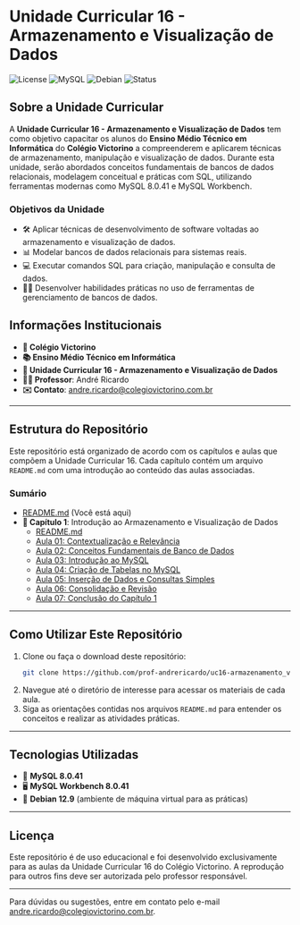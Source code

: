# Unidade Curricular 16 - Armazenamento e Visualização de Dados

![License](https://img.shields.io/badge/license-educational-blue) ![MySQL](https://img.shields.io/badge/MySQL-8.0.41-blue) ![Debian](https://img.shields.io/badge/Debian-12.9-orange) ![Status](https://img.shields.io/badge/status-active-success)

## Sobre a Unidade Curricular
A **Unidade Curricular 16 - Armazenamento e Visualização de Dados** tem como objetivo capacitar os alunos do **Ensino Médio Técnico em Informática** do **Colégio Victorino** a compreenderem e aplicarem técnicas de armazenamento, manipulação e visualização de dados. Durante esta unidade, serão abordados conceitos fundamentais de bancos de dados relacionais, modelagem conceitual e práticas com SQL, utilizando ferramentas modernas como MySQL 8.0.41 e MySQL Workbench.

### Objetivos da Unidade
- 🛠️ Aplicar técnicas de desenvolvimento de software voltadas ao armazenamento e visualização de dados.
- 📊 Modelar bancos de dados relacionais para sistemas reais.
- 💻 Executar comandos SQL para criação, manipulação e consulta de dados.
- 🧑‍💻 Desenvolver habilidades práticas no uso de ferramentas de gerenciamento de bancos de dados.

## Informações Institucionais
- **🏫 Colégio Victorino**
- **📚 Ensino Médio Técnico em Informática**
- **📂 Unidade Curricular 16 - Armazenamento e Visualização de Dados**
- **👨‍🏫 Professor**: André Ricardo
- **✉️ Contato**: [andre.ricardo@colegiovictorino.com.br](mailto:andre.ricardo@colegiovictorino.com.br)

---

## Estrutura do Repositório
Este repositório está organizado de acordo com os capítulos e aulas que compõem a Unidade Curricular 16. Cada capítulo contém um arquivo `README.md` com uma introdução ao conteúdo das aulas associadas.

### Sumário

- [README.md](./README.md) (Você está aqui)
- **📖 Capítulo 1**: Introdução ao Armazenamento e Visualização de Dados
  - [README.md](./capitulo01/README.md)
  - [Aula 01: Contextualização e Relevância](./capitulo01/aula01.md)
  - [Aula 02: Conceitos Fundamentais de Banco de Dados](./capitulo01/aula02.md)
  - [Aula 03: Introdução ao MySQL](./capitulo01/aula03.md)
  - [Aula 04: Criação de Tabelas no MySQL](./capitulo01/aula04.md)
  - [Aula 05: Inserção de Dados e Consultas Simples](./capitulo01/aula05.md)
  - [Aula 06: Consolidação e Revisão](./capitulo01/aula06.md)
  - [Aula 07: Conclusão do Capítulo 1](./capitulo01/aula07.md)

---

## Como Utilizar Este Repositório
1. Clone ou faça o download deste repositório:
   ```bash
   git clone https://github.com/prof-andrericardo/uc16-armazenamento_visualizacao_de_dados.git
   ```
2. Navegue até o diretório de interesse para acessar os materiais de cada aula.
3. Siga as orientações contidas nos arquivos `README.md` para entender os conceitos e realizar as atividades práticas.

---

## Tecnologias Utilizadas
- 🐬 **MySQL 8.0.41**
- 🖥️ **MySQL Workbench 8.0.41**
- 🐧 **Debian 12.9** (ambiente de máquina virtual para as práticas)

---

## Licença
Este repositório é de uso educacional e foi desenvolvido exclusivamente para as aulas da Unidade Curricular 16 do Colégio Victorino. A reprodução para outros fins deve ser autorizada pelo professor responsável.

---

Para dúvidas ou sugestões, entre em contato pelo e-mail [andre.ricardo@colegiovictorino.com.br](mailto:andre.ricardo@colegiovictorino.com.br).
